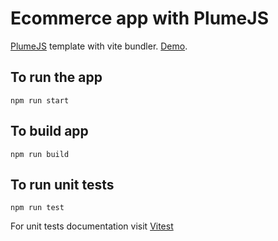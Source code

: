 # Ecommerce app with PlumeJS

[PlumeJS](https://www.npmjs.com/package/@plumejs/core) template with vite bundler. [Demo](https://kiranmantha.github.io/ecommerce-plumejs/).

## To run the app

`npm run start`

## To build app

`npm run build`

## To run unit tests

`npm run test`

For unit tests documentation visit [Vitest](https://vitest.dev/)
